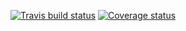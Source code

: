 [![Travis build status](https://travis-ci.org/jrboyd/seqtsne.svg?branch=master)](https://travis-ci.org/jrboyd/seqtsne)
[![Coverage status](https://codecov.io/gh/jrboyd/seqtsne/branch/master/graph/badge.svg)](https://codecov.io/github/jrboyd/seqtsne?branch=master)
